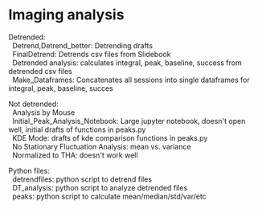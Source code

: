 # Imaging analysis

Detrended:
<br> &nbsp; Detrend,Detrend_better: Detrending drafts
<br> &nbsp; FinalDetrend: Detrends csv files from Slidebook
<br> &nbsp; Detrended analysis: calculates integral, peak, baseline, success from detrended csv files
<br> &nbsp; Make_Dataframes: Concatenates all sessions into single dataframes for integral, peak, baseline, succes

Not detrended:
<br> &nbsp; Analysis by Mouse
<br> &nbsp; Initial_Peak_Analysis_Notebook: Large jupyter notebook, doesn't open well, initial drafts of functions in peaks.py
<br> &nbsp; KDE Mode: drafts of kde comparison functions in peaks.py
<br> &nbsp; No Stationary Fluctuation Analysis: mean vs. variance
<br> &nbsp; Normalized to THA: doesn't work well

Python files:
<br> &nbsp; detrendfiles: python script to detrend files
<br> &nbsp; DT_analysis: python script to analyze detrended files
<br> &nbsp; peaks: python script to calculate mean/median/std/var/etc
